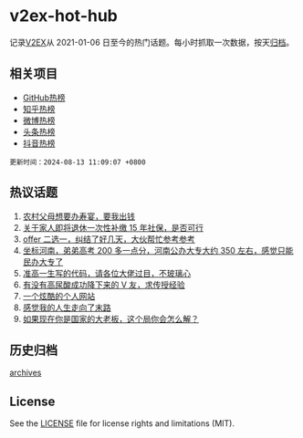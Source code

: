 # v2ex-hot-hub

 记录[V2EX](https://www.v2ex.com/)从 2021-01-06 日至今的热门话题。每小时抓取一次数据，按天[归档](archives)。
 
 ## 相关项目

- [GitHub热榜](https://github.com/snaildev/github-hot-hub)
- [知乎热榜](https://github.com/snaildev/zhihu-hot-hub)
- [微博热榜](https://github.com/snaildev/weibo-hot-hub)
- [头条热榜](https://github.com/snaildev/toutiao-hot-hub)
- [抖音热榜](https://github.com/snaildev/douyin-hot-hub)


 `更新时间：2024-08-13 11:09:07 +0800`

## 热议话题

1. [农村父母想要办寿宴，要我出钱](https://www.v2ex.com/t/1064444)
1. [关于家人即将退休一次性补缴 15 年社保，是否可行](https://www.v2ex.com/t/1064345)
1. [offer 二选一，纠结了好几天，大伙帮忙参考参考](https://www.v2ex.com/t/1064526)
1. [坐标河南，弟弟高考 200 多一点分，河南公办大专大约 350 左右，感觉只能民办大专了](https://www.v2ex.com/t/1064293)
1. [准高一生写的代码，请各位大佬过目，不玻璃心](https://www.v2ex.com/t/1064316)
1. [有没有高尿酸成功降下来的 V 友，求传授经验](https://www.v2ex.com/t/1064298)
1. [一个炫酷的个人网站](https://www.v2ex.com/t/1064448)
1. [感觉我的人生走向了末路](https://www.v2ex.com/t/1064411)
1. [如果现在你是国家的大老板，这个局你会怎么解？](https://www.v2ex.com/t/1064536)

## 历史归档

[archives](archives)

## License

See the [LICENSE](LICENSE) file for license rights and limitations (MIT).
